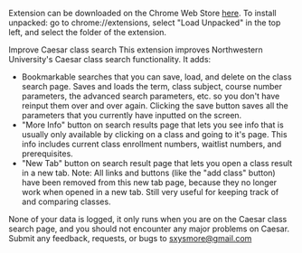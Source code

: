 Extension can be downloaded on the Chrome Web Store [here](https://chrome.google.com/webstore/detail/caesar%20/ojhjjbkkofkjbccckpaffhbiecaeeanb). To install unpacked: go to chrome://extensions, select "Load Unpacked" in the top left, and select the folder of the extension.

Improve Caesar class search
This extension improves Northwestern University's Caesar class search functionality. It adds:
 * Bookmarkable searches that you can save, load, and delete on the class search page. Saves and loads the term, class subject, course number parameters, the advanced search parameters, etc. so you don't have reinput them over and over again. Clicking the save button saves all the parameters that you currently have inputted on the screen.
 * "More Info" button on search results page that lets you see info that is usually only available by clicking on a class and going to it's page. This info includes current class enrollment numbers, waitlist numbers, and prerequisites.
 * "New Tab" button on search result page that lets you open a class result in a new tab. Note: All links and buttons (like the "add class" button) have been removed from this new tab page, because they no longer work when opened in a new tab. Still very useful for keeping track of and comparing classes.

None of your data is logged, it only runs when you are on the Caesar class search page, and you should not encounter any major problems on Caesar. Submit any feedback, requests, or bugs to sxysmore@gmail.com
